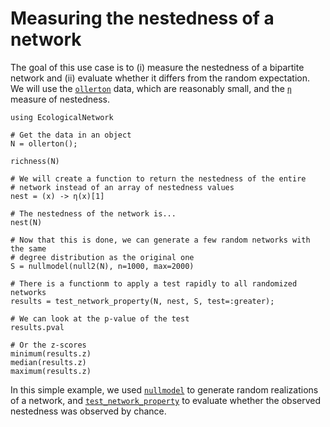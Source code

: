 # Measuring the nestedness of a network

The goal of this use case is to (i) measure the nestedness of a bipartite
network and (ii) evaluate whether it differs from the random expectation. We
will use the [`ollerton`](@ref) data, which are reasonably small, and the
[`η`](@ref) measure of nestedness.

~~~@repl
using EcologicalNetwork

# Get the data in an object
N = ollerton();

richness(N)

# We will create a function to return the nestedness of the entire
# network instead of an array of nestedness values
nest = (x) -> η(x)[1]

# The nestedness of the network is...
nest(N)

# Now that this is done, we can generate a few random networks with the same
# degree distribution as the original one
S = nullmodel(null2(N), n=1000, max=2000)

# There is a functionm to apply a test rapidly to all randomized networks
results = test_network_property(N, nest, S, test=:greater);

# We can look at the p-value of the test
results.pval

# Or the z-scores
minimum(results.z)
median(results.z)
maximum(results.z)
~~~

In this simple example, we used [`nullmodel`](@ref) to generate random
realizations of a network, and [`test_network_property`](@ref) to evaluate whether the observed nestedness was observed by chance.
